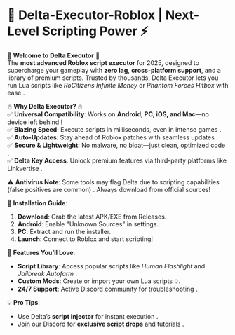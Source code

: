 # 🚀 Delta-Executor-Roblox | Next-Level Scripting Power ⚡

🌟 **Welcome to Delta Executor** 🌟  
The **most advanced Roblox script executor** for 2025, designed to supercharge your gameplay with **zero lag**, **cross-platform support**, and a library of premium scripts. Trusted by thousands, Delta Executor lets you run Lua scripts like *RoCitizens Infinite Money* or *Phantom Forces Hitbox* with ease .  

🔥 **Why Delta Executor?** 🔥  
✅ **Universal Compatibility**: Works on **Android, PC, iOS, and Mac**—no device left behind !  
✅ **Blazing Speed**: Execute scripts in milliseconds, even in intense games .  
✅ **Auto-Updates**: Stay ahead of Roblox patches with seamless updates .  
✅ **Secure & Lightweight**: No malware, no bloat—just clean, optimized code .  
✅ **Delta Key Access**: Unlock premium features via third-party platforms like Linkvertise .  

⚠️ **Antivirus Note**: Some tools may flag Delta due to scripting capabilities (false positives are common) . Always download from official sources!  

🔧 **Installation Guide**:  
1. **Download**: Grab the latest APK/EXE from Releases.  
2. **Android**: Enable "Unknown Sources" in settings.  
3. **PC**: Extract and run the installer.  
4. **Launch**: Connect to Roblox and start scripting!  

🎯 **Features You’ll Love**:  
- **Script Library**: Access popular scripts like *Human Flashlight* and *Jailbreak Autofarm* .  
- **Custom Mods**: Create or import your own Lua scripts 💡.  
- **24/7 Support**: Active Discord community for troubleshooting .  

💡 **Pro Tips**:  
- Use Delta’s **script injector** for instant execution .  
- Join our Discord for **exclusive script drops** and tutorials .  
